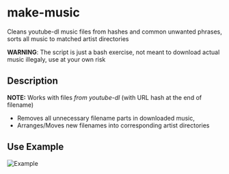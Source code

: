 # make-music
Cleans youtube-dl music files from hashes and common unwanted phrases, sorts all music to matched artist directories

<p>
<strong>WARNING</strong>: The script is just a bash exercise, not meant to download actual music illegaly, use at your own risk
 </p>

## Description
  **NOTE:** Works with files *from youtube-dl* (with URL hash at the end of filename)
<br>
  * Removes all unnecessary filename parts in downloaded music,
  * Arranges/Moves new filenames into corresponding artist directories 

## Use Example
![Example](https://i.imgur.com/CeyCCHS.gif)
